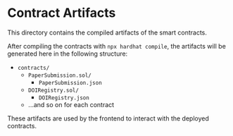 
# Contract Artifacts

This directory contains the compiled artifacts of the smart contracts.

After compiling the contracts with `npx hardhat compile`, the artifacts will be generated here in the following structure:

- `contracts/`
  - `PaperSubmission.sol/`
    - `PaperSubmission.json`
  - `DOIRegistry.sol/`
    - `DOIRegistry.json`
  - ...and so on for each contract

These artifacts are used by the frontend to interact with the deployed contracts.

